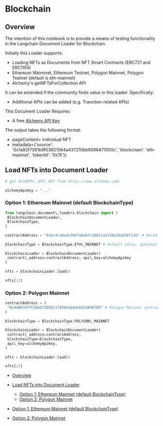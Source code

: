 # Blockchain

## Overview[​](#overview "Direct link to Overview")

The intention of this notebook is to provide a means of testing functionality in the Langchain Document Loader for Blockchain.

Initially this Loader supports:

- Loading NFTs as Documents from NFT Smart Contracts (ERC721 and ERC1155)
- Ethereum Mainnnet, Ethereum Testnet, Polygon Mainnet, Polygon Testnet (default is eth-mainnet)
- Alchemy's getNFTsForCollection API

It can be extended if the community finds value in this loader. Specifically:

- Additional APIs can be added (e.g. Tranction-related APIs)

This Document Loader Requires:

- A free [Alchemy API Key](https://www.alchemy.com/)

The output takes the following format:

- pageContent= Individual NFT
- metadata={'source': '0x1a92f7381b9f03921564a437210bb9396471050c', 'blockchain': 'eth-mainnet', 'tokenId': '0x15'})

## Load NFTs into Document Loader[​](#load-nfts-into-document-loader "Direct link to Load NFTs into Document Loader")

```python
# get ALCHEMY\_API\_KEY from https://www.alchemy.com/  
  
alchemyApiKey = "..."  

```

### Option 1: Ethereum Mainnet (default BlockchainType)[​](#option-1-ethereum-mainnet-default-blockchaintype "Direct link to Option 1: Ethereum Mainnet (default BlockchainType)")

```python
from langchain.document\_loaders.blockchain import (  
 BlockchainDocumentLoader,  
 BlockchainType,  
)  
  
contractAddress = "0xbc4ca0eda7647a8ab7c2061c2e118a18a936f13d" # Bored Ape Yacht Club contract address  
  
blockchainType = BlockchainType.ETH\_MAINNET # default value, optional parameter  
  
blockchainLoader = BlockchainDocumentLoader(  
 contract\_address=contractAddress, api\_key=alchemyApiKey  
)  
  
nfts = blockchainLoader.load()  
  
nfts[:2]  

```

### Option 2: Polygon Mainnet[​](#option-2-polygon-mainnet "Direct link to Option 2: Polygon Mainnet")

```python
contractAddress = (  
 "0x448676ffCd0aDf2D85C1f0565e8dde6924A9A7D9" # Polygon Mainnet contract address  
)  
  
blockchainType = BlockchainType.POLYGON\_MAINNET  
  
blockchainLoader = BlockchainDocumentLoader(  
 contract\_address=contractAddress,  
 blockchainType=blockchainType,  
 api\_key=alchemyApiKey,  
)  
  
nfts = blockchainLoader.load()  
  
nfts[:2]  

```

- [Overview](#overview)

- [Load NFTs into Document Loader](#load-nfts-into-document-loader)

  - [Option 1: Ethereum Mainnet (default BlockchainType)](#option-1-ethereum-mainnet-default-blockchaintype)
  - [Option 2: Polygon Mainnet](#option-2-polygon-mainnet)

- [Option 1: Ethereum Mainnet (default BlockchainType)](#option-1-ethereum-mainnet-default-blockchaintype)

- [Option 2: Polygon Mainnet](#option-2-polygon-mainnet)
